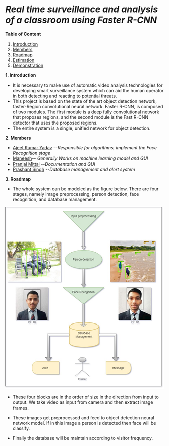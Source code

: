

# ***Real time surveillance and analysis of a classroom using Faster R-CNN***


**Table of Content**

1. [Introduction]()
2. [Members]()
3. [Roadmap]()
4. [Estimation]()
5. [Demonstration]() 

**1. Introduction**


* It is necessary to make use of automatic video analysis technologies for developing smart surveillance system which can aid the human operator in both detecting and reacting to potential threats.
* This project is based on the state of the art object detection network, faster-Region convolutional neural network.  Faster R-CNN, is composed of two modules. The first module is a deep fully convolutional network that proposes regions, and the second module is the Fast R-CNN detector that uses the proposed regions.  
* The entire system is a single, unified network for object detection.

**2. Members**
* [Ajeet Kumar Yadav](https://github.com/Ajeet-kumar1) --*Responsible for algorithms, implement the Face Recognition stage*
* [Maneesh](https://github.com/maneesh06)-- *Generally Works on machine learning model and GUI*
* [Pranjal Mittal](https://github.com/PranjalM99) --*Documentation and GUI*
* [Prashant Singh](https://github.com/prashant070800) --*Database management and alert system*

**3. Roadmap**

*  The whole system can be modeled as the figure below. There are four stages, namely image preprocessing, person detection, face recognition, and database management.
 
![image](https://github.com/prashant070800/Final-year-project/blob/main/images/Algo%20description.jpg)

*  These four blocks are in the order of size in the direction from input to output. We take video as input from camera and then extract image frames. 

*  These images get preprocessed and feed to object detection neural network model. If in this image a person is detected then face will be classify.

*  Finally the database will be maintain according to visitor frequency.






